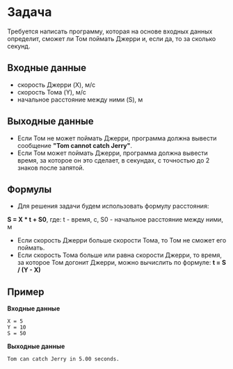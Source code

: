 # Задача
Требуется написать программу, которая на основе входных данных определит, сможет ли Том поймать Джерри и, если да, то за сколько секунд.

## Входные данные
- скорость Джерри (X), м/с
- скорость Тома (Y), м/с
- начальное расстояние между ними (S), м

## Выходные данные
- Если Том не может поймать Джерри, программа должна вывести сообщение **"Tom cannot catch Jerry"**.
- Если Том может поймать Джерри, программа должна вывести время, за которое он это сделает, в секундах, с точностью до 2 знаков после запятой.

## Формулы
- Для решения задачи будем использовать формулу расстояния:

**S = X * t + S0**, где: t - время, с, S0 - начальное расстояние между ними, м

- Если скорость Джерри больше скорости Тома, то Том не сможет его поймать.
- Если скорость Тома больше или равна скорости Джерри, то время, за которое Том догонит Джерри, можно вычислить по формуле:
**t = S / (Y - X)**

## Пример
**Входные данные**

```
X = 5
Y = 10
S = 50
```

**Выходные данные**

```Tom can catch Jerry in 5.00 seconds.```